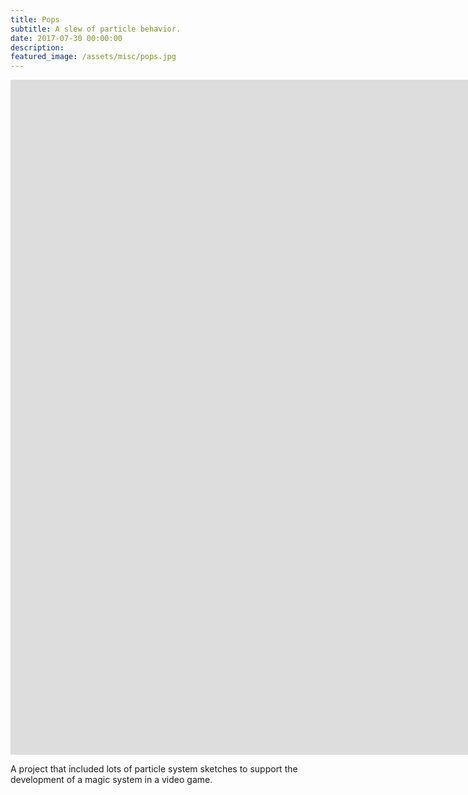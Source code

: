 ```yaml
---
title: Pops
subtitle: A slew of particle behavior.
date: 2017-07-30 00:00:00
description:
featured_image: /assets/misc/pops.jpg
---
```


<iframe src="https://player.vimeo.com/video/1031721841?title=0&amp;byline=0&amp;portrait=0&amp;badge=0&amp;autopause=0&amp;player_id=0&amp;app_id=58479" width="1920" height="1080" frameborder="0" allow="autoplay; fullscreen; picture-in-picture; clipboard-write" title="particles_00"></iframe>

A project that included lots of particle system sketches to support the development of a magic system in a video game.